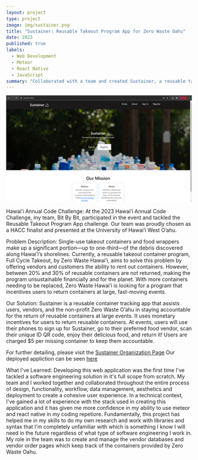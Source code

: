 ```yaml
---
layout: project
type: project
image: img/sustainer.png
title: "Sustainer: Reusable Takeout Program App for Zero Waste Oahu"
date: 2023
published: true
labels:
  - Web Development
  - Meteor
  - React Native
  - JavaScript
summary: "Collaborated with a team and created Sustainer, a reusable takeout program app for Zero Waste Oahu, in the recently concluded Hawaii Annual Code Challenge 2023."
---
```


<img class="img-fluid" img width="600px" src="../img/sustainer.png">


Hawai’i Annual Code Challenge:
At the 2023 Hawai’i Annual Code Challenge, my team, Bit By Bit, participated in the event and tackled the Reusable Takeout Program App challenge. Our team was proudly chosen as a HACC finalist and presented at the University of Hawai’i West O’ahu.

Problem Description:
Single-use takeout containers and food wrappers make up a significant portion—up to one-third—of the debris discovered along Hawai’i’s shorelines. Currently, a reusable takeout container program, Full Cycle Takeout, by Zero Waste Hawai’i, aims to solve this problem by offering vendors and customers the ability to rent out containers. However, between 20% and 30% of reusable containers are not returned, making the program unsustainable financially and for the planet. With more containers needing to be replaced, Zero Waste Hawai’i is looking for a program that incentives users to return containers at large, fast-moving events.

Our Solution:
Sustainer is a reusable container tracking app that assists users, vendors, and the non-profit Zero Waste O’ahu in staying accountable for the return of reusable containers at large events. It uses monetary incentives for users to return reusable containers. At events, users will use their phones to sign up for Sustainer, go to their preferred food vendor, scan their unique ID QR code, enjoy their delicious food, and return it! Users are charged $5 per missing container to keep them accountable.

For further detailing, please visit the [Sustainer Organization Page](https://sus-tainer.github.io/)
Our deployed appliction can be seen [here](https://sustainer.online/)

What I've Learned:
Developing this web application was the first time I've tackled a software engineering solution in it's full scope from scratch. My team and I worked together and collaborated throughout the entire process of design, functionality, workflow, data management, aesthetics and deployment to create a cohesive user experience. In a technical context, I've gained a lot of experience with the stack used in creating this application and it has given me more confidence in my ability to use meteor and react native in my coding repetiore. Fundamentally, this project has helped me in my skills to do my own research and work with libraries and syntax that I'm completely unfamiliar with which is something I know I will need in the future regardless of what type of software engineering I work in. My role in the team was to create and manage the vendor databases and vendor order pages which keep track of the containers provided by Zero Waste Oahu. 

